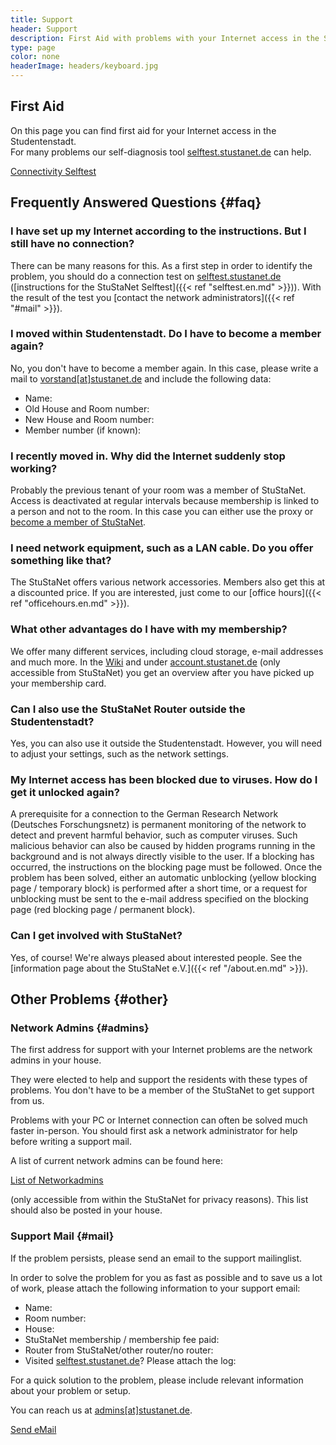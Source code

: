 ```yaml
---
title: Support
header: Support
description: First Aid with problems with your Internet access in the StuSta
type: page
color: none
headerImage: headers/keyboard.jpg
---
```


## First Aid
On this page you can find first aid for your Internet access in the Studentenstadt.<br />
For many problems our self-diagnosis tool [selftest.stustanet.de](http://selftest.stustanet.de) can help.

<a class="button" href="http://selftest.stustanet.de/">Connectivity Selftest</a>

## Frequently Answered Questions {#faq}

### I have set up my Internet according to the instructions. But I still have no connection?
There can be many reasons for this. As a first step in order to identify the problem, you should do a connection test on [selftest.stustanet.de](http://selftest.stustanet.de) ([instructions for the StuStaNet Selftest]({{< ref "selftest.en.md" >}})). With the result of the test you [contact the network administrators]({{< ref "#mail" >}}).

### I moved within Studentenstadt. Do I have to become a member again?
No, you don't have to become a member again. In this case, please write a mail to [vorstand[at]stustanet.de](https://stustanet.de/mail/vorstand?subject=Notice%20of%20move&body=Name%3A%0AOld%20House%20and%20Room%20number%3A%0ANew%20House%20and%20Room%20number%3A%0AMember%20number%20(if%20known)%3A) and include the following data:

* Name:
* Old House and Room number:
* New House and Room number:
* Member number (if known):

### I recently moved in. Why did the Internet suddenly stop working?
Probably the previous tenant of your room was a member of StuStaNet. Access is deactivated at regular intervals because membership is linked to a person and not to the room. In this case you can either use the proxy or [become a member of StuStaNet](https://reg.stustanet.de).



### I need network equipment, such as a LAN cable. Do you offer something like that?
The StuStaNet offers various network accessories. Members also get this at a discounted price. If you are interested, just come to our [office hours]({{< ref "officehours.en.md" >}}).


### What other advantages do I have with my membership?
We offer many different services, including cloud storage, e-mail addresses and much more. In the [Wiki](https://wiki.stusta.de/StuStaNet-Services) and under [account.stustanet.de](https://account.stustanet.de) (only accessible from StuStaNet) you get an overview after you have picked up your membership card.

### Can I also use the StuStaNet Router outside the Studentenstadt?
Yes, you can also use it outside the Studentenstadt. However, you will need to adjust your settings, such as the network settings.

### My Internet access has been blocked due to viruses. How do I get it unlocked again?
A prerequisite for a connection to the German Research Network (Deutsches Forschungsnetz) is permanent monitoring of the network to detect and prevent harmful behavior, such as computer viruses. Such malicious behavior can also be caused by hidden programs running in the background and is not always directly visible to the user.
If a blocking has occurred, the instructions on the blocking page must be followed. Once the problem has been solved, either an automatic unblocking (yellow blocking page / temporary block) is performed after a short time, or a request for unblocking must be sent to the e-mail address specified on the blocking page (red blocking page / permanent block).

### Can I get involved with StuStaNet?
Yes, of course! We're always pleased about interested people. See the [information page about the StuStaNet e.V.]({{< ref "/about.en.md" >}}).


## Other Problems {#other}

### Network Admins {#admins}

The first address for support with your Internet problems are the network admins in your house.

They were elected to help and support the residents with these types of problems. You don't have to be a member of the StuStaNet to get support from us.

Problems with your PC or Internet connection can often be solved much faster in-person. You should first ask a network administrator for help before writing a support mail.

A list of current network admins can be found here:

<a class="button" href="https://dokumente.stustanet.de/adminliste/adminliste.pdf">List of Networkadmins</a>

(only accessible from within the StuStaNet for privacy reasons). This list should also be posted in your house.

### Support Mail {#mail}

If the problem persists, please send an email to the support mailinglist.

In order to solve the problem for you as fast as possible and to save us a lot of work, please attach the following information to your support email:

* Name:
* Room number:
* House:
* StuStaNet membership / membership fee paid:
* Router from StuStaNet/other router/no router:
* Visited [selftest.stustanet.de](http://selftest.stustanet.de)? Please attach the log:

For a quick solution to the problem, please include relevant information about your problem or setup.

You can reach us at [admins[at]stustanet.de](https://stustanet.de/mail/admins?body=Name%3A%0ARoom%20number%3A%0AHouse%3A%0AStuStaNet%20membership%20%2F%20membership%20fee%20paid%3A%0ARouter%20from%20StuStaNet%2Fother%20router%2Fno%20router%3A%0AVisited%20selftest.stustanet.de%3F%20Please%20attach%20the%20log%3A).

<a class="button" href="https://stustanet.de/mail/admins?body=Name%3A%0ARoom%20number%3A%0AHouse%3A%0AStuStaNet%20membership%20%2F%20membership%20fee%20paid%3A%0ARouter%20from%20StuStaNet%2Fother%20router%2Fno%20router%3A%0AVisited%20selftest.stustanet.de%3F%20Please%20attach%20the%20log%3A">Send eMail</a>
